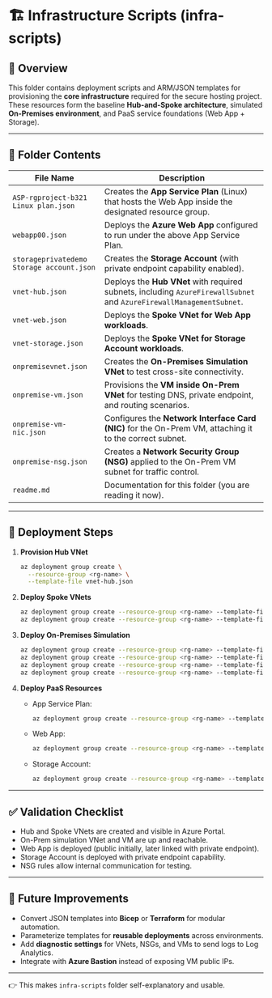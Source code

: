 
# 🏗️ Infrastructure Scripts (infra-scripts)

## 📌 Overview

This folder contains deployment scripts and ARM/JSON templates for provisioning the **core infrastructure** required for the secure hosting project. These resources form the baseline **Hub-and-Spoke architecture**, simulated **On-Premises environment**, and PaaS service foundations (Web App + Storage).

---

## 📂 Folder Contents

| File Name                                 | Description                                                                                                          |
| ----------------------------------------- | -------------------------------------------------------------------------------------------------------------------- |
| `ASP-rgproject-b321 Linux plan.json`      | Creates the **App Service Plan** (Linux) that hosts the Web App inside the designated resource group.                |
| `webapp00.json`                           | Deploys the **Azure Web App** configured to run under the above App Service Plan.                                    |
| `storageprivatedemo Storage account.json` | Creates the **Storage Account** (with private endpoint capability enabled).                                          |
| `vnet-hub.json`                           | Deploys the **Hub VNet** with required subnets, including `AzureFirewallSubnet` and `AzureFirewallManagementSubnet`. |
| `vnet-web.json`                           | Deploys the **Spoke VNet for Web App workloads**.                                                                    |
| `vnet-storage.json`                       | Deploys the **Spoke VNet for Storage Account workloads**.                                                            |
| `onpremisevnet.json`                      | Creates the **On-Premises Simulation VNet** to test cross-site connectivity.                                         |
| `onpremise-vm.json`                       | Provisions the **VM inside On-Prem VNet** for testing DNS, private endpoint, and routing scenarios.                  |
| `onpremise-vm-nic.json`                   | Configures the **Network Interface Card (NIC)** for the On-Prem VM, attaching it to the correct subnet.              |
| `onpremise-nsg.json`                      | Creates a **Network Security Group (NSG)** applied to the On-Prem VM subnet for traffic control.                     |
| `readme.md`                               | Documentation for this folder (you are reading it now).                                                              |

---

## 🚀 Deployment Steps

1. **Provision Hub VNet**

   ```bash
   az deployment group create \
     --resource-group <rg-name> \
     --template-file vnet-hub.json
   ```

2. **Deploy Spoke VNets**

   ```bash
   az deployment group create --resource-group <rg-name> --template-file vnet-web.json
   az deployment group create --resource-group <rg-name> --template-file vnet-storage.json
   ```

3. **Deploy On-Premises Simulation**

   ```bash
   az deployment group create --resource-group <rg-name> --template-file onpremisevnet.json
   az deployment group create --resource-group <rg-name> --template-file onpremise-vm.json
   az deployment group create --resource-group <rg-name> --template-file onpremise-vm-nic.json
   az deployment group create --resource-group <rg-name> --template-file onpremise-nsg.json
   ```

4. **Deploy PaaS Resources**

   * App Service Plan:

     ```bash
     az deployment group create --resource-group <rg-name> --template-file "ASP-rgproject-b321 Linux plan.json"
     ```
   * Web App:

     ```bash
     az deployment group create --resource-group <rg-name> --template-file webapp00.json
     ```
   * Storage Account:

     ```bash
     az deployment group create --resource-group <rg-name> --template-file "storageprivatedemo Storage account.json"
     ```

---

## ✅ Validation Checklist

* Hub and Spoke VNets are created and visible in Azure Portal.
* On-Prem simulation VNet and VM are up and reachable.
* Web App is deployed (public initially, later linked with private endpoint).
* Storage Account is deployed with private endpoint capability.
* NSG rules allow internal communication for testing.

---

## 🌱 Future Improvements

* Convert JSON templates into **Bicep** or **Terraform** for modular automation.
* Parameterize templates for **reusable deployments** across environments.
* Add **diagnostic settings** for VNets, NSGs, and VMs to send logs to Log Analytics.
* Integrate with **Azure Bastion** instead of exposing VM public IPs.

---

👉 This makes `infra-scripts` folder self-explanatory and usable.

